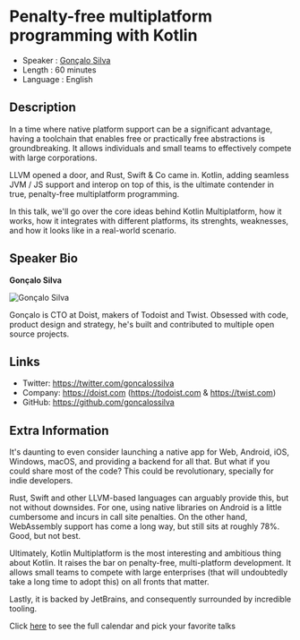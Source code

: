 Penalty-free multiplatform programming with Kotlin
===

* Speaker   : [Gonçalo Silva](https://pixels.camp/goncalossilva)
* Length    : 60 minutes
* Language  : English

Description
---

In a time where native platform support can be a significant advantage, having a toolchain that enables free or practically free abstractions is groundbreaking. It allows individuals and small teams to effectively compete with large corporations.

LLVM opened a door, and Rust, Swift & Co came in. Kotlin, adding seamless JVM / JS support and interop on top of this, is the ultimate contender in true, penalty-free multiplatform programming.

In this talk, we'll go over the core ideas behind Kotlin Multiplatform, how it works, how it integrates with different platforms, its strenghts, weaknesses, and how it looks like in a real-world scenario.

Speaker Bio
---

**Gonçalo Silva**

![Gonçalo Silva](https://avatars1.githubusercontent.com/u/102931?v=4)

Gonçalo is CTO at Doist, makers of Todoist and Twist. Obsessed with code, product design and strategy, he's built and contributed to multiple open source projects.

Links
---

* Twitter: https://twitter.com/goncalossilva
* Company: https://doist.com (https://todoist.com & https://twist.com)
* GitHub: https://github.com/goncalossilva

Extra Information
---

It's daunting to even consider launching a native app for Web, Android, iOS, Windows, macOS, and providing a backend for all that. But what if you could share most of the code? This could be revolutionary, specially for indie developers.

Rust, Swift and other LLVM-based languages can arguably provide this, but not without downsides. For one, using native libraries on Android is a little cumbersome and incurs in call site penalties. On the other hand, WebAssembly support has come a long way, but still sits at roughly 78%. Good, but not best.

Ultimately, Kotlin Multiplatform is the most interesting and ambitious thing about Kotlin. It raises the bar on penalty-free, multi-platform development. It allows small teams to compete with large enterprises (that will undoubtedly take a long time to adopt this) on all fronts that matter.

Lastly, it is backed by JetBrains, and consequently surrounded by incredible tooling.

Click [here][1] to see the full calendar and pick your favorite talks

[1]: https://pixels.camp/schedule/
